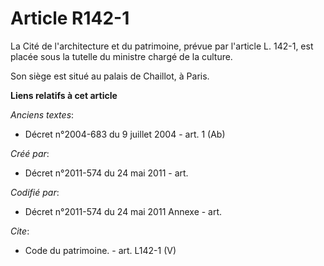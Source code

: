 # Article R142-1

La Cité de l'architecture et du patrimoine, prévue par l'article L. 142-1, est placée sous la tutelle du ministre chargé de
la culture.

Son siège est situé au palais de Chaillot, à Paris.

**Liens relatifs à cet article**

_Anciens textes_:

  - Décret n°2004-683 du 9 juillet 2004 - art. 1 (Ab)

_Créé par_:

  - Décret n°2011-574 du 24 mai 2011  - art.

_Codifié par_:

  - Décret n°2011-574 du 24 mai 2011 Annexe - art.

_Cite_:

  - Code du patrimoine. - art. L142-1 (V)
